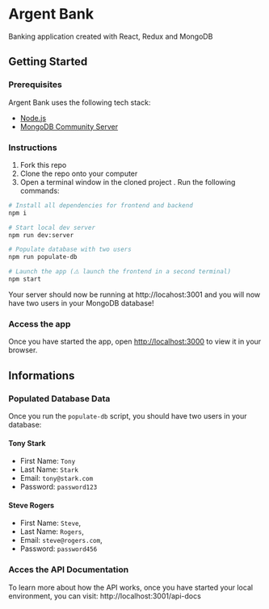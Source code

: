 # Argent Bank

Banking application created with React, Redux and MongoDB

## Getting Started

### Prerequisites

Argent Bank uses the following tech stack:

- [Node.js](https://nodejs.org/en/)
- [MongoDB Community Server](https://www.mongodb.com/try/download/community)

### Instructions

1. Fork this repo
2. Clone the repo onto your computer
3. Open a terminal window in the cloned project
. Run the following commands:

```bash
# Install all dependencies for frontend and backend
npm i

# Start local dev server
npm run dev:server

# Populate database with two users
npm run populate-db

# Launch the app (⚠️ launch the frontend in a second terminal)
npm start
```

Your server should now be running at http://locahost:3001 and you will now have two users in your MongoDB database!

### Access the app

Once you have started the app, open [http://localhost:3000](http://localhost:3000) to view it in your browser.

## Informations

### Populated Database Data

Once you run the `populate-db` script, you should have two users in your database:

#### Tony Stark

- First Name: `Tony`
- Last Name: `Stark`
- Email: `tony@stark.com`
- Password: `password123`

#### Steve Rogers

- First Name: `Steve`,
- Last Name: `Rogers`,
- Email: `steve@rogers.com`,
- Password: `password456`

### Acces the API Documentation

To learn more about how the API works, once you have started your local environment, you can visit: http://localhost:3001/api-docs

